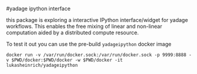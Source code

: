 #yadage ipython interface

this package is exploring a interactive IPython interface/widget for yadage workflows. This enables the free mixing of linear and non-linear computation aided by a distributed compute resource.

To test it out you can use the pre-build `yadageipython` docker image

    docker run -v /var/run/docker.sock:/var/run/docker.sock -p 9999:8888 -v $PWD/docker:$PWD/docker -w $PWD/docker -it lukasheinrich/yadageipython

